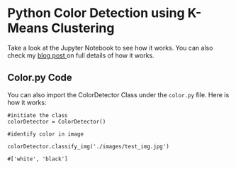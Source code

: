 # Python Color Detection using K-Means Clustering

Take a look at the Jupyter Notebook to see how it works. You can also check my <a href="https://deegoanalytics.herokuapp.com/blog/Clustering-Application--Color-Detection-in-Images"> blog post </a> on full details of how it works.



## Color.py Code

You can also import the ColorDetector Class under the `color.py` file. Here is how it works:

```
#initiate the class
colorDetector = ColorDetector()

#identify color in image

colorDetector.classify_img('./images/test_img.jpg')

#['white', 'black']

```